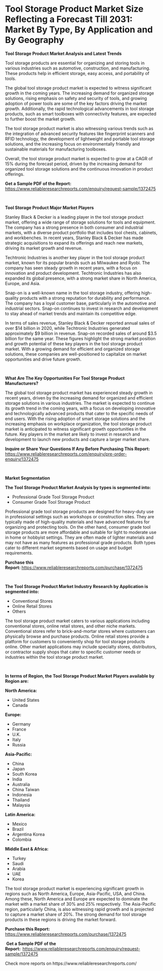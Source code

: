 <p><h1>Tool Storage Product Market Size Reflecting a Forecast Till 2031: Market By Type, By Application and By Geography</h1></p><p><strong>Tool Storage Product Market Analysis and Latest Trends</strong></p>
<p><p>Tool storage products are essential for organizing and storing tools in various industries such as automotive, construction, and manufacturing. These products help in efficient storage, easy access, and portability of tools.</p><p>The global tool storage product market is expected to witness significant growth in the coming years. The increasing demand for organized storage solutions, rising emphasis on safety and security of tools, and growing adoption of power tools are some of the key factors driving the market growth. Additionally, the rapid technological advancements in tool storage products, such as smart toolboxes with connectivity features, are expected to further boost the market growth.</p><p>The tool storage product market is also witnessing various trends such as the integration of advanced security features like fingerprint scanners and RFID technology, the development of lightweight and portable tool storage solutions, and the increasing focus on environmentally friendly and sustainable materials for manufacturing toolboxes.</p><p>Overall, the tool storage product market is expected to grow at a CAGR of 15% during the forecast period, driven by the increasing demand for organized tool storage solutions and the continuous innovation in product offerings.</p></p>
<p><strong>Get a Sample PDF of the Report:&nbsp;</strong> <a href="https://www.reliableresearchreports.com/enquiry/request-sample/1372475">https://www.reliableresearchreports.com/enquiry/request-sample/1372475</a></p>
<p>&nbsp;</p>
<p><strong>Tool Storage Product Major Market Players</strong></p>
<p><p>Stanley Black & Decker is a leading player in the tool storage product market, offering a wide range of storage solutions for tools and equipment. The company has a strong presence in both consumer and industrial markets, with a diverse product portfolio that includes tool chests, cabinets, and workbenches. In recent years, Stanley Black & Decker has made strategic acquisitions to expand its offerings and reach new markets, driving its market growth and revenue.</p><p>Techtronic Industries is another key player in the tool storage product market, known for its popular brands such as Milwaukee and Ryobi. The company has seen steady growth in recent years, with a focus on innovation and product development. Techtronic Industries has also expanded its global presence, with a strong market share in North America, Europe, and Asia.</p><p>Snap-on is a well-known name in the tool storage industry, offering high-quality products with a strong reputation for durability and performance. The company has a loyal customer base, particularly in the automotive and industrial sectors. Snap-on continues to invest in research and development to stay ahead of market trends and maintain its competitive edge.</p><p>In terms of sales revenue, Stanley Black & Decker reported annual sales of over $14 billion in 2020, while Techtronic Industries generated approximately $9 billion in revenue. Snap-on recorded sales of around $3.5 billion for the same year. These figures highlight the strong market position and growth potential of these key players in the tool storage product market. With a growing demand for efficient and organized storage solutions, these companies are well-positioned to capitalize on market opportunities and drive future growth.</p></p>
<p>&nbsp;</p>
<p><strong>What Are The Key Opportunities For Tool Storage Product Manufacturers?</strong></p>
<p><p>The global tool storage product market has experienced steady growth in recent years, driven by the increasing demand for organized and efficient storage solutions in various industries. The market is expected to continue its growth trend in the coming years, with a focus on developing innovative and technologically advanced products that cater to the specific needs of end users. With the rising adoption of smart storage solutions and the increasing emphasis on workplace organization, the tool storage product market is anticipated to witness significant growth opportunities in the future. Key players in the market are likely to invest in research and development to launch new products and capture a larger market share.</p></p>
<p><strong>Inquire or Share Your Questions If Any Before Purchasing This Report:</strong> <a href="https://www.reliableresearchreports.com/enquiry/pre-order-enquiry/1372475">https://www.reliableresearchreports.com/enquiry/pre-order-enquiry/1372475</a></p>
<p>&nbsp;</p>
<p><strong>Market Segmentation</strong></p>
<p><strong>The Tool Storage Product Market Analysis by types is segmented into:</strong></p>
<p><ul><li>Professional Grade Tool Storage Product</li><li>Consumer Grade Tool Storage Product</li></ul></p>
<p><p>Professional grade tool storage products are designed for heavy-duty use in professional settings such as workshops or construction sites. They are typically made of high-quality materials and have advanced features for organizing and protecting tools. On the other hand, consumer grade tool storage products are more affordable and suitable for light to moderate use in home or hobbyist settings. They are often made of lighter materials and may not have as many features as professional grade products. Both types cater to different market segments based on usage and budget requirements.</p></p>
<p><strong>Purchase this Report:&nbsp;</strong><a href="https://www.reliableresearchreports.com/purchase/1372475">https://www.reliableresearchreports.com/purchase/1372475</a></p>
<p>&nbsp;</p>
<p><strong>The Tool Storage Product Market Industry Research by Application is segmented into:</strong></p>
<p><ul><li>Conventional Stores</li><li>Online Retail Stores</li><li>Others</li></ul></p>
<p><p>The tool storage product market caters to various applications including conventional stores, online retail stores, and other niche markets. Conventional stores refer to brick-and-mortar stores where customers can physically browse and purchase products. Online retail stores provide a platform for customers to conveniently shop for tool storage products online. Other market applications may include specialty stores, distributors, or contractor supply shops that cater to specific customer needs or industries within the tool storage product market.</p></p>
<p>&nbsp;</p>
<p><strong>In terms of Region, the Tool Storage Product Market Players available by Region are:</strong></p>
<p>
    <p> <strong> North America: </strong>
        <ul>
            <li>United States</li>
            <li>Canada</li>
        </ul>
        </p> 
    <p> <strong> Europe: </strong>
        <ul>
            <li>Germany</li>
            <li>France</li>
            <li>U.K.</li>
            <li>Italy</li>
            <li>Russia</li>
        </ul>
        </p> 
    <p> <strong> Asia-Pacific: </strong>
        <ul>
            <li>China</li>
            <li>Japan</li>
            <li>South Korea</li>
            <li>India</li>
            <li>Australia</li>
            <li>China Taiwan</li>
            <li>Indonesia</li>
            <li>Thailand</li>
            <li>Malaysia</li>
        </ul>
        </p> 
    <p> <strong> Latin America: </strong>
        <ul>
            <li>Mexico</li>
            <li>Brazil</li>
            <li>Argentina Korea</li>
            <li>Colombia</li>
        </ul>
        </p> 
    <p> <strong> Middle East & Africa: </strong>
        <ul>
            <li>Turkey</li>
            <li>Saudi</li>
            <li>Arabia</li>
            <li>UAE</li>
            <li>Korea</li>
        </ul>
    </p>
    </p>
<p><p>The tool storage product market is experiencing significant growth in regions such as North America, Europe, Asia-Pacific, USA, and China. Among these, North America and Europe are expected to dominate the market with a market share of 30% and 25% respectively. The Asia-Pacific region, particularly China, is also witnessing rapid growth and is projected to capture a market share of 20%. The strong demand for tool storage products in these regions is driving the market forward.</p></p>
<p><strong>Purchase this Report: </strong><a href="https://www.reliableresearchreports.com/purchase/1372475">https://www.reliableresearchreports.com/purchase/1372475</a></p>
<p>&nbsp;<strong>Get a Sample PDF of the Report:&nbsp;&nbsp;</strong><a href="https://www.reliableresearchreports.com/enquiry/request-sample/1372475">https://www.reliableresearchreports.com/enquiry/request-sample/1372475</a></p>
<p><strong></strong></p>
<p>Check more reports on https://www.reliableresearchreports.com/</p>